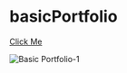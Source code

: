 # basicPortfolio

[Click Me]()

![Basic Portfolio-1](https://github.com/kaplanh/basicPortfolio/assets/101884444/50494894-f1f5-494e-b10b-eab49c1a4fae)
